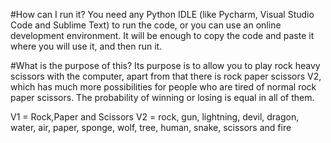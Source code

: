 
#How can I run it?
You need any Python IDLE (like Pycharm, Visual Studio Code and Sublime Text) to run the code, or you can use an online development environment. It will be enough to copy the code and paste it where you will use it, and then run it.

#What is the purpose of this?
Its purpose is to allow you to play rock heavy scissors with the computer, apart from that there is rock paper scissors V2, which has much more possibilities for people who are tired of normal rock paper scissors. The probability of winning or losing is equal in all of them.

V1 = Rock,Paper and Scissors
V2 = rock, gun, lightning, devil, dragon, water, air, paper, sponge, wolf, tree, human, snake, scissors and fire

